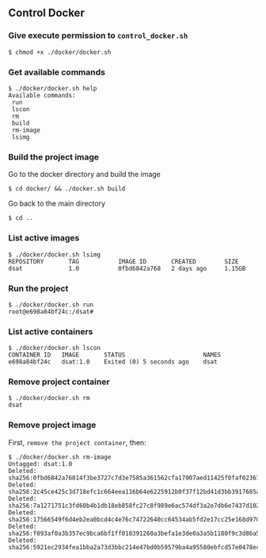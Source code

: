 ## Control Docker



### Give execute permission to **`control_docker.sh`**

```console
$ chmod +x ./docker/docker.sh
```

### Get available commands
```console
$ ./docker/docker.sh help
Available commands: 
 run 
 lscon 
 rm 
 build 
 rm-image 
 lsimg 
```

### Build the project image
Go to the docker directory and build the image

```console
$ cd docker/ && ./docker.sh build
```

Go back to the main directory
```console
$ cd ..
```

### List active images

```console
$ ./docker/docker.sh lsimg
REPOSITORY       TAG           IMAGE ID       CREATED        SIZE
dsat             1.0           0fbd6842a768   2 days ago     1.15GB
```

### Run the project

```console
$ ./docker/docker.sh run
root@e698a84bf24c:/dsat#
```

### List active containers

```console
$ ./docker/docker.sh lscon
CONTAINER ID   IMAGE       STATUS                      NAMES
e698a84bf24c   dsat:1.0    Exited (0) 5 seconds ago    dsat
```

### Remove project container

```console
$ ./docker/docker.sh rm
dsat
```

### Remove project image
First, `remove the project container`, then:
```console
$ ./docker/docker.sh rm-image
Untagged: dsat:1.0
Deleted: sha256:0fbd6842a76814f3be3727c7d3e7585a361562cfa17907aed11425f0faf02367
Deleted: sha256:2c45ce425c3d718efc1c664eea116b64e6225912b0f37f12bd41d3bb3917685a
Deleted: sha256:7a1271751c3fd60b4b1db18eb858fc27c8f989e6ac574df3a2e7db6e7437d102
Deleted: sha256:17566549f6d4eb2ea0bcd4c4e76c74722640cc64534ab5fd2e17cc25e168d970
Deleted: sha256:f093af0a3b357ec9bca6bf1ff018391260a3befa1e3de0a3a5b1180f9c3d86a5
Deleted: sha256:5921ec2934fea1bba2a73d3bbc214e47bd0b59579ba4a95580ebfcd57e0478ec
```